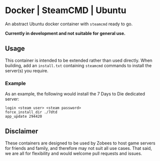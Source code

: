# Docker | SteamCMD | Ubuntu

An abstract Ubuntu docker container with `steamcmd` ready to go.

**Currently in development and not suitable for general use.**

## Usage

This container is intended to be extended rather than used directly.  When building, add an `install.txt` containing `steamcmd` commands to install the server(s) you require.

### Example

As an example, the following would install the 7 Days to Die dedicated server:

    login <steam user> <steam password>
    force_install_dir ./7dtd
    app_update 294420

## Disclaimer

These containers are designed to be used by Zobees to host game servers for friends and family, and therefore may not suit all use cases.  That said, we are all for flexibility and would welcome pull requests and issues.
